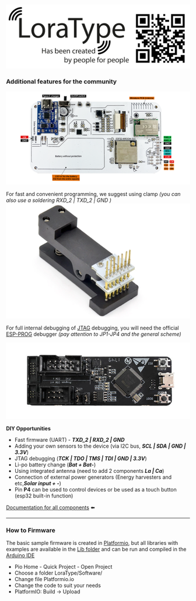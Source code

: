 [![LoraType](https://raw.githubusercontent.com/AutomationArt/LoraType/main/Image/LoraType.png "LoraType")](https://raw.githubusercontent.com/AutomationArt/LoraType/main/Image/LoraType.png "LoraType")


### Additional features for the community

[![LoraTypeForDiy](https://raw.githubusercontent.com/AutomationArt/LoraType/main/Image/LoraType_ForDIY.png "LoraTypeForDiy")](https://raw.githubusercontent.com/AutomationArt/LoraType/main/Image/LoraType_ForDIY.png "LoraTypeForDiy")

For fast and convenient programming, we suggest using clamp *(you can also use a soldering RXD_2 | TXD_2 | GND )*
[![LoraTypeForDiy](https://raw.githubusercontent.com/AutomationArt/LoraType/main/GettingStarted/img/LoraType_start1.png "LoraTypeForDiy")](https://raw.githubusercontent.com/AutomationArt/LoraType/main/GettingStarted/img/LoraType_start1.png "LoraTypeForDiy")

For full internal debugging of [JTAG](https://docs.espressif.com/projects/esp-idf/en/latest/esp32/api-guides/jtag-debugging/index.html "JTAG") debugging, you will need the official [ESP-PROG](https://espressif-docs.readthedocs-hosted.com/projects/espressif-esp-iot-solution/en/latest/hw-reference/ESP-Prog_guide.html "ESP-PROG") debugger  *(pay attention to JP1-JP4 and the general scheme)*

[![LoraTypeForDiy](https://raw.githubusercontent.com/AutomationArt/LoraType/main/GettingStarted/img/LoraType_start2.png "LoraTypeForDiy")](https://raw.githubusercontent.com/AutomationArt/LoraType/main/GettingStarted/img/LoraType_start2.png "LoraTypeForDiy")


**DIY Opportunities**
- Fast firmware (UART) - ***TXD_2 | RXD_2 | GND***
- Adding your own sensors to the device (via I2C bus, ***SCL | SDA | GND | 3.3V***) 
- JTAG debugging (***TCK | TDO | TMS | TDI | GND | 3.3V***)
- Li-po battery change (***Bat + Bat-***)
- Using integrated antenna (need to add 2 components ***La | Ca***)
- Connection of external power generators (Energy harvesters and etc,***Solar input + -***) 
- Pin **P4** can be used to control devices or be used as a touch button (esp32 built-in function)


[Documentation for all components](https://github.com/AutomationArt/LoraType/tree/main/Documents "Documentation for all components") :arrow_left:   

------------

### How to Firmware 
The basic sample firmware is created in [Platformio](https://platformio.org "Platformio"), but all libraries with examples are available in the [Lib folder](https://github.com/AutomationArt/LoraType/tree/main/Software/lib "Lib folder") and can be run and compiled in the [Arduino IDE](https://www.arduino.cc/en/software "Arduino IDE")

- Pio Home - Quick Project - Open Project 
- Choose a folder LoraType/Software/
- Change file Platformio.io
- Change the code to suit your needs
- PlatformIO: Build -> Upload